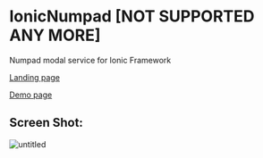 # IonicNumpad [NOT SUPPORTED ANY MORE]

Numpad modal service for Ionic Framework 

[Landing page ](http://bit.ly/INPad)

[Demo page ](http://bit.ly/IonicPad)

## Screen Shot:
![untitled](https://cloud.githubusercontent.com/assets/2862528/14281150/0a119284-fb40-11e5-8981-078bfc481ff8.png)
